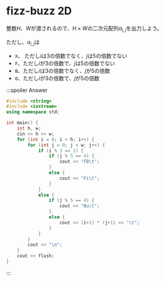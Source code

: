 # fizz-buzz 2D
整数$H$、$W$が渡されるので、$H \times W$の二次元配列$a_{i,j}$を出力しよう。

ただし、$a_{i,j}$は
- `X`、 ただし$i$は3の倍数でなく、$j$は5の倍数でない
- `F`、ただし$i$が3の倍数で、$j$は5の倍数でない
- `B`、ただし$i$は3の倍数でなく、$j$が5の倍数
- `O`、ただし$i$が3の倍数で、$j$が5の倍数

:::spoiler Answer
```cpp
#include <string>
#include <iostream>
using namespace std;

int main() {
    int h, w;
    cin >> h >> w;
    for (int i = 0; i < h; i++) {
        for (int j = 0; j < w; j++) {
            if (i % 3 == 2) {
                if (j % 5 == 4) {
                    cout << "FB\t";
                }
                else {
                    cout << "Fi\t";
                }
            }
            else {
                if (j % 5 == 4) {
                    cout << "Bu\t";
                }
                else {
                    cout << (i+1) * (j+1) << "\t";
                }
            }
        }
        cout << "\n";
    }
    cout << flush;
}
```
:::
